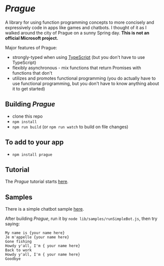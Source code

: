 # *Prague*

A library for using function programming concepts to more concisely and expressively code in apps like games and chatbots. I thought of it as I walked around the city of Prague on a sunny Spring day. **This is not an official Microsoft project.**

Major features of Prague:
* strongly-typed when using [TypeScript](https://www.typescriptlang.org) (but you don't have to use TypeScript)
* flexibly asynchronous - mix functions that return Promises with functions that don't
* utilizes and promotes functional programming (you do actually have to use functional programming, but you don't have to know anything about it to get started)

## Building *Prague*

* clone this repo
* `npm install`
* `npm run build` (or `npm run watch` to build on file changes)

## To add to your app
* `npm install prague`

## Tutorial

The *Prague* tutorial starts [here](./docs/1.testable_bots.md).

## Samples

There is a simple chatbot sample [here](./samples/simpleBot.ts).

After building *Prague*, run it by `node lib/samples/runSimpleBot.js`, then try saying:

```
My name is {your name here}
Je m'appelle {your name here}
Gone fishing
Howdy y'all, I'm { your name here}
Back to work
Howdy y'all, I'm { your name here}
Goodbye
```

